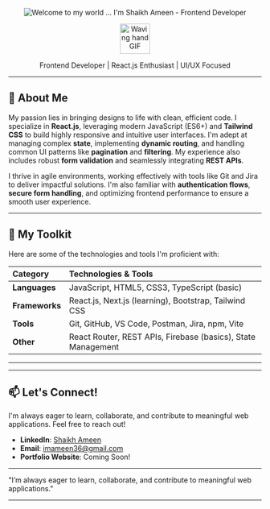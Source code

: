 <p align="center">
  <img src="https://i.ibb.co/msmtpZs/Gemini-Generated-Image-xn5nixn5nixn5nix.png" alt="Welcome to my world ... I'm Shaikh Ameen - Frontend Developer" /> 
</p>

<p align="center">
  <img src="https://media.giphy.com/media/LmNwrBhejkK9xbsQYJ/giphy.gif" width="60" alt="Waving hand GIF" />
</p>
<p align="center">Frontend Developer | React.js Enthusiast | UI/UX Focused </p>

---

## 🌟 About Me



My passion lies in bringing designs to life with clean, efficient code. I specialize in **React.js**, leveraging modern JavaScript (ES6+) and **Tailwind CSS** to build highly responsive and intuitive user interfaces. I'm adept at managing complex **state**, implementing **dynamic routing**, and handling common UI patterns like **pagination** and **filtering**. My experience also includes robust **form validation** and seamlessly integrating **REST APIs**.

I thrive in agile environments, working effectively with tools like Git and Jira to deliver impactful solutions. I'm also familiar with **authentication flows**, **secure form handling**, and optimizing frontend performance to ensure a smooth user experience.

---

## 🚀 My Toolkit

Here are some of the technologies and tools I'm proficient with:

| Category     | Technologies & Tools                                       |
| :----------- | :--------------------------------------------------------- |
| **Languages** | JavaScript, HTML5, CSS3, TypeScript (basic)                |
| **Frameworks** | React.js, Next.js (learning), Bootstrap, Tailwind CSS      |
| **Tools** | Git, GitHub, VS Code, Postman, Jira, npm, Vite             |
| **Other** | React Router, REST APIs, Firebase (basics), State Management |

---



---

## 📫 Let's Connect!

I'm always eager to learn, collaborate, and contribute to meaningful web applications. Feel free to reach out!

* **LinkedIn**: [Shaikh Ameen](https://www.linkedin.com/in/ameen-shaikh-972b2b233/)
* **Email**: imameen36@gmail.com
* **Portfolio Website**: Coming Soon!

---

"I’m always eager to learn, collaborate, and contribute to meaningful web applications."

---

